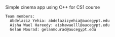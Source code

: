 Simple cinema app using C++ for CS1 course 

	Team members:
	  Abdelaziz Yehia: abdelazizyehia@aucegypt.edu
	  Aisha Wael Hareedy: aishawaelll@aucegypt.edu
	  Gelan Mourad: gelanmourad@aucegypt.edu
